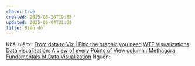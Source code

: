 ```yaml
---
share: true
created: 2025-05-26T19:55
updated: 2025-06-04T21:03
title: Biểu đồ
---
```

Khái niệm:: 
[From data to Viz \| Find the graphic you need](https://www.data-to-viz.com/)
[WTF Visualizations](https://viz.wtf/)
[Data visualization: A view of every Points of View column : Methagora](https://blogs.nature.com/methagora/2013/07/data-visualization-points-of-view.html)
[Fundamentals of Data Visualization](https://clauswilke.com/dataviz/)
Nguồn:: 